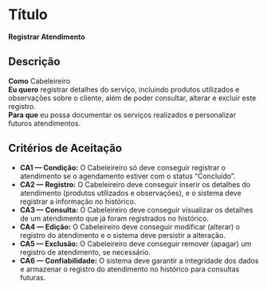 # Título  
**Registrar Atendimento**

## Descrição  
**Como** Cabeleireiro  
**Eu quero** registrar detalhes do serviço, incluindo produtos utilizados e observações sobre o cliente, além de poder consultar, alterar e excluir este registro.  
**Para que** eu possa documentar os serviços realizados e personalizar futuros atendimentos.

## Critérios de Aceitação  
- **CA1 — Condição:** O Cabeleireiro só deve conseguir registrar o atendimento se o agendamento estiver com o status “Concluído”.  
- **CA2 — Registro:** O Cabeleireiro deve conseguir inserir os detalhes do atendimento (produtos utilizados e observações), e o sistema deve registrar a informação no histórico.  
- **CA3 — Consulta:** O Cabeleireiro deve conseguir visualizar os detalhes de um atendimento que já foram registrados no histórico.  
- **CA4 — Edição:** O Cabeleireiro deve conseguir modificar (alterar) o registro do atendimento e o sistema deve persistir a alteração.  
- **CA5 — Exclusão:** O Cabeleireiro deve conseguir remover (apagar) um registro de atendimento, se necessário.  
- **CA6 — Confiabilidade:** O sistema deve garantir a integridade dos dados e armazenar o registro do atendimento no histórico para consultas futuras.


